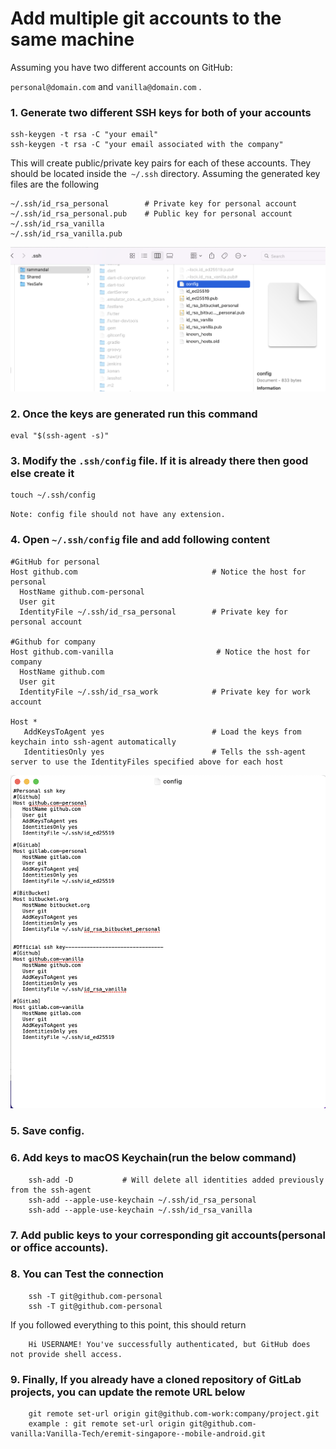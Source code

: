 
# Add multiple git accounts to the same machine

Assuming you have two different accounts on GitHub: 

`personal@domain.com` and `vanilla@domain.com` .

### 1. Generate two different SSH keys for both of your accounts

    ssh-keygen -t rsa -C "your email"
    ssh-keygen -t rsa -C "your email associated with the company"

This will create public/private key pairs for each of these accounts. They should be located inside the` ~/.ssh` directory. Assuming the generated key files are the following

    ~/.ssh/id_rsa_personal        # Private key for personal account
    ~/.ssh/id_rsa_personal.pub    # Public key for personal account
    ~/.ssh/id_rsa_vanilla
    ~/.ssh/id_rsa_vanilla.pub

<img src="https://github.com/ronem123/MyHelpers/blob/master/Resources/private-public-ssh.png"/>

### 2. Once the keys are generated run this command

    eval "$(ssh-agent -s)"

### 3. Modify the `.ssh/config` file. If it is already there then good else create it

    touch ~/.ssh/config

`Note: config file should not have any extension.`

### 4. Open `~/.ssh/config` file and add following content

    #GitHub for personal
    Host github.com                              # Notice the host for personal
      HostName github.com-personal
      User git
      IdentityFile ~/.ssh/id_rsa_personal        # Private key for personal account
    
    #Github for company
    Host github.com-vanilla                       # Notice the host for company 
      HostName github.com
      User git
      IdentityFile ~/.ssh/id_rsa_work            # Private key for work account
    
    Host *
       AddKeysToAgent yes                        # Load the keys from keychain into ssh-agent automatically
       IdentitiesOnly yes                        # Tells the ssh-agent server to use the IdentityFiles specified above for each host
       
<img src="https://github.com/ronem123/MyHelpers/blob/master/Resources/ssh-config.png"/>

### 5. Save config.

### 6. Add keys to macOS Keychain(run the below command)

        ssh-add -D           # Will delete all identities added previously from the ssh-agent
        ssh-add --apple-use-keychain ~/.ssh/id_rsa_personal
        ssh-add --apple-use-keychain ~/.ssh/id_rsa_vanilla

### 7. Add public keys to your corresponding git accounts(personal or office accounts).

### 8. You can Test the connection 
        ssh -T git@github.com-personal
        ssh -T git@github.com-personal

If you followed everything to this point, this should return

        Hi USERNAME! You've successfully authenticated, but GitHub does not provide shell access.

### 9. Finally, If you already have a cloned repository of GitLab projects, you can update the remote URL below

        git remote set-url origin git@github.com-work:company/project.git
        example : git remote set-url origin git@github.com-vanilla:Vanilla-Tech/eremit-singapore--mobile-android.git
